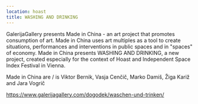 ```yaml
---
location: hoast
title: WASHING AND DRINKING
---
```

GalerijaGallery presents Made in China - an art project that promotes consumption of art. Made in China uses art multiples as a tool to create situations, performances and interventions in public spaces and in "spaces" of economy. Made in China presents WASHING AND DRINKING, a new project, created especially for the context of Hoast and Independent Space Index Festival in Vienna.

Made in China are / is Viktor Bernik, Vasja Cenčič, Marko Damiš, Žiga Kariž and Jara Vogrič

https://www.galerijagallery.com/dogodek/waschen-und-trinken/